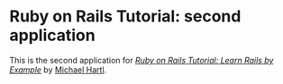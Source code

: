 # Ruby on Rails Tutorial: second application

This is the second application for
[*Ruby on Rails Tutorial: Learn Rails by Example*](http://railstutorial.org/) 
by [Michael Hartl](http://michaelhartl.com/).
